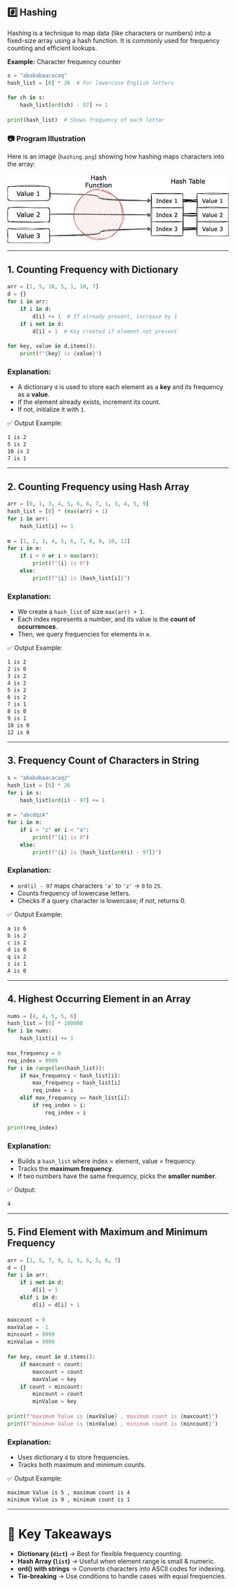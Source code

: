 
## #️⃣ Hashing

Hashing is a technique to map data (like characters or numbers) into a fixed-size array using a hash function. It is commonly used for frequency counting and efficient lookups.

**Example:** Character frequency counter

```python
s = "abababaacacaq"
hash_list = [0] * 26  # For lowercase English letters

for ch in s:
    hash_list[ord(ch) - 97] += 1

print(hash_list)  # Shows frequency of each letter
```

### 📷 Program Illustration

Here is an image (`hashing.png`) showing how hashing maps characters into the array:

![Hashing Example](./hashing.png)

---

## 1. Counting Frequency with Dictionary

```python
arr = [1, 5, 10, 5, 1, 10, 7]
d = {}
for i in arr:
    if i in d:
        d[i] += 1  # If already present, increase by 1
    if i not in d:
        d[i] = 1  # Key created if element not present

for key, value in d.items():
    print(f"{key} is {value}")
```

### Explanation:

* A dictionary `d` is used to store each element as a **key** and its frequency as a **value**.
* If the element already exists, increment its count.
* If not, initialize it with `1`.

✅ Output Example:

```
1 is 2
5 is 2
10 is 2
7 is 1
```

---

## 2. Counting Frequency using Hash Array

```python
arr = [0, 1, 3, 4, 5, 6, 6, 7, 1, 3, 4, 5, 9]
hash_list = [0] * (max(arr) + 1)
for i in arr:
    hash_list[i] += 1

m = [1, 2, 3, 4, 5, 6, 7, 8, 9, 10, 12]
for i in m:
    if i < 0 or i > max(arr):
        print(f"{i} is 0")
    else:
        print(f"{i} is {hash_list[i]}")
```

### Explanation:

* We create a `hash_list` of size `max(arr) + 1`.
* Each index represents a number, and its value is the **count of occurrences**.
* Then, we query frequencies for elements in `m`.

✅ Output Example:

```
1 is 2
2 is 0
3 is 2
4 is 2
5 is 2
6 is 2
7 is 1
8 is 0
9 is 1
10 is 0
12 is 0
```

---

## 3. Frequency Count of Characters in String

```python
s = "abababaacacaqz"
hash_list = [0] * 26
for i in s:
    hash_list[ord(i) - 97] += 1

m = "abcdqzA"
for i in m:
    if i > "z" or i < "a":
        print(f"{i} is 0")
    else:
        print(f"{i} is {hash_list[ord(i) - 97]}")
```

### Explanation:

* `ord(i) - 97` maps characters `'a'` to `'z'` → `0` to `25`.
* Counts frequency of lowercase letters.
* Checks if a query character is lowercase; if not, returns 0.

✅ Output Example:

```
a is 6
b is 2
c is 2
d is 0
q is 2
z is 1
A is 0
```

---

## 4. Highest Occurring Element in an Array

```python
nums = [4, 4, 5, 5, 6]
hash_list = [0] * 100000
for i in nums:
    hash_list[i] += 1

max_frequency = 0
req_index = 9999
for i in range(len(hash_list)):
    if max_frequency < hash_list[i]:
        max_frequency = hash_list[i]
        req_index = i
    elif max_frequency == hash_list[i]:
        if req_index > i:
            req_index = i

print(req_index)
```

### Explanation:

* Builds a `hash_list` where index = element, value = frequency.
* Tracks the **maximum frequency**.
* If two numbers have the same frequency, picks the **smaller number**.

✅ Output:

```
4
```

---

## 5. Find Element with Maximum and Minimum Frequency

```python
arr = [1, 5, 7, 9, 1, 5, 5, 5, 6, 7]
d = {}
for i in arr:
    if i not in d:
        d[i] = 1
    elif i in d:
        d[i] = d[i] + 1

maxcount = 0
maxValue = -1
mincount = 9999
minValue = 9999

for key, count in d.items():
    if maxcount < count:
        maxcount = count
        maxValue = key
    if count < mincount:
        mincount = count
        minValue = key

print(f"maximum Value is {maxValue} , maximum count is {maxcount}")
print(f"minimum Value is {minValue} , minimum count is {mincount}")
```

### Explanation:

* Uses dictionary `d` to store frequencies.
* Tracks both maximum and minimum counts.

✅ Output Example:

```
maximum Value is 5 , maximum count is 4
minimum Value is 9 , minimum count is 1
```

---

# 📌 Key Takeaways

* **Dictionary (`dict`)** → Best for flexible frequency counting.
* **Hash Array (`list`)** → Useful when element range is small & numeric.
* **ord() with strings** → Converts characters into ASCII codes for indexing.
* **Tie-breaking** → Use conditions to handle cases with equal frequencies.

